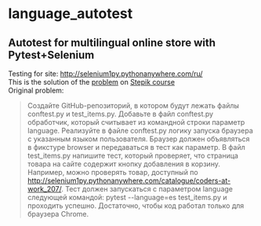 # language_autotest
## Autotest for multilingual online store with Pytest+Selenium
Testing for site: http://selenium1py.pythonanywhere.com/ru/  
This is the solution of the [problem](https://stepik.org/lesson/237240/step/9?unit=209628) on [Stepik course](https://stepik.org/course/575/)  
Original problem:  
>Создайте GitHub-репозиторий, в котором будут лежать файлы conftest.py и test_items.py.
>Добавьте в файл conftest.py обработчик, который считывает из командной строки параметр language.
>Реализуйте в файле conftest.py логику запуска браузера с указанным языком пользователя. Браузер должен объявляться в фикстуре browser и передаваться в тест как параметр.
В файл test_items.py напишите тест, который проверяет, что страница товара на сайте содержит кнопку добавления в корзину. Например, можно проверять товар, доступный по http://selenium1py.pythonanywhere.com/catalogue/coders-at-work_207/.
Тест должен запускаться с параметром language следующей командой:
pytest --language=es test_items.py
и проходить успешно. Достаточно, чтобы код работал только для браузера Сhrome.
